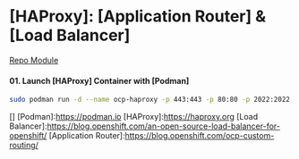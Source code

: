 # [HAProxy]: [Application Router] & [Load Balancer] 
[Repo Module](./module/haproxy)

#### 01\. Launch [HAProxy] Container with [Podman]
```sh
sudo podman run -d --name ocp-haproxy -p 443:443 -p 80:80 -p 2022:2022 -v ~/.ccio/ocp-mini-stack/module/haproxy/aux/lib/haproxy.cfg:/usr/local/etc/haproxy/haproxy.cfg:ro -v ~/.ccio/ocp-mini-stack/module/haproxy/aux/lib/errors/:/usr/local/etc/haproxy/errors:ro  haproxy:latest
```

<!-- Markdown link & img dfn's -->
[]
[Podman]:https://podman.io
[HAProxy]:https://haproxy.org
[Load Balancer]:https://blog.openshift.com/an-open-source-load-balancer-for-openshift/
[Application Router]:https://blog.openshift.com/ocp-custom-routing/
